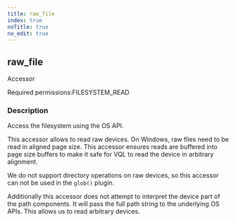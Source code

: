 ```yaml
---
title: raw_file
index: true
noTitle: true
no_edit: true
---
```




<div class="vql_item"></div>


## raw_file
<span class='vql_type label label-warning pull-right page-header'>Accessor</span>


<span class="permission_list vql_type">Required permissions:</span><span class="permission_list linkcolour label label-important">FILESYSTEM_READ</span>

### Description

Access the filesystem using the OS API.

This accessor allows to read raw devices. On Windows, raw files
need to be read in aligned page size. This accessor ensures reads
are buffered into page size buffers to make it safe for VQL to
read the device in arbitrary alignment.

We do not support directory operations on raw devices, so this
accessor can not be used in the `glob()` plugin.

Additionally this accessor does not attempt to interpret the
device part of the path components. It will pass the full path
string to the underlying OS APIs. This allows us to read arbitrary
devices.


